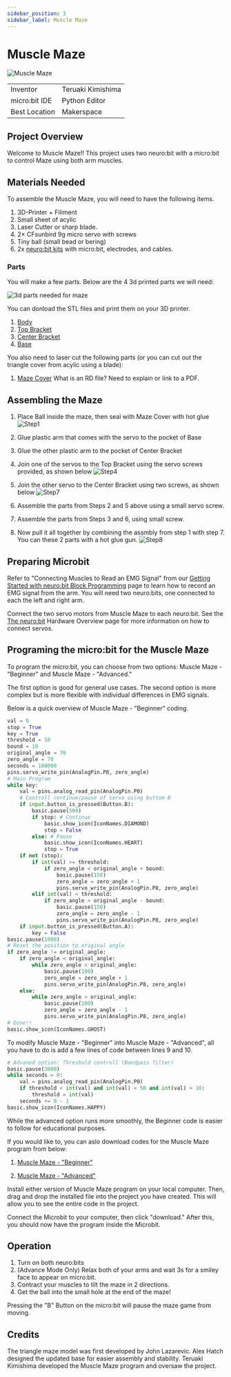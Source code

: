 ```yaml
---
sidebar_position: 3
sidebar_label: Muscle Maze
---
```


# Muscle Maze #
![Muscle Maze](./maze_title.png)

|     |       |
|--------------|--------------
| Inventor     | Teruaki Kimishima             
| micro:bit IDE     | Python Editor
| Best Location     | Makerspace   

## Project Overview ##
Welcome to Muscle Maze!! This project uses two neuro:bit with a micro:bit to control Maze using both arm muscles. 

## Materials Needed  ##

To assemble the Muscle Maze, you will need to have the following items.

1. 3D-Printer + Filiment
2. Small sheet of acylic
3. Laser Cutter or sharp blade. 
4. 2× CFsunbird 9g micro servo with screws
5. Tiny ball (small bead or bering) 
6. 2x [neuro:bit kits](../../) with micro:bit, electrodes, and cables.

### Parts ###

You will make a few parts.  Below are the 4 3d printed parts we will need:

![3d parts needed for maze](./maze_3dParts.png)

You can donload the STL files and print them on your 3D printer.

1. [Body](./MazeBody.stl)
2. [Top Bracket](./TopBracket.stl)
3. [Center Bracket](./CenterBracket.stl)
4. [Base](./Base.stl)

You also need to laser cut the following parts (or you can cut out the triangle cover from acylic using a blade):

1. [Maze Cover](AcrylicCut.rd) What is an RD file?  Need to explain or link to a PDF.


## Assembling the Maze ##
1. Place Ball inside the maze, then seal with  Maze Cover with hot glue ![Step1](./maze_step1.png)

2. Glue plastic arm that comes with the servo to the pocket of Base

3. Glue the other plastic arm to the pocket of Center Bracket

4. Join one of the servos to the Top Bracket using the servo screws provided, as shown below ![Step4](./maze_step4.png)

5. Join the other servo to the Center Bracket using two screws, as shown below ![Step7](./maze_step5.png)

6. Assemble the parts from Steps 2 and 5 above using a small servo screw.

7. Assemble the parts from Steps 3 and 6, using small screw.

8. Now pull it all together by combining the assmbly from step 1 with step 7.  You can these 2 parts with a hot glue gun. ![Step8](./maze_step8.png)


## Preparing Microbit ##
Refer to "Connecting Muscles to Read an EMG Signal" from our [Getting Started with neuro:bit Block Programming](../../Block) page to learn how to record an EMG signal from the arm. You will need two neuro:bits, one connected to each the left and right arm.

Connect the two servo motors from Muscle Maze to each neuro:bit. See the [The neuro:bit](../../) Hardware Overview page for more information on how to connect servos.

## Programing the micro:bit for the Muscle Maze ##

To program the micro:bit, you can choose from two options: Muscle Maze - "Beginner" and Muscle Maze - "Advanced."

The first option is good for general use cases. The second option is more complex but is more flexible with individual differences in EMG signals.

Below is a quick overview of Muscle Maze - "Beginner" coding.

```py title="Muscle Maze - "Beginner""
val = 0
stop = True
key = True
threshold = 50
bound = 10
original_angle = 70
zero_angle = 70
seconds = 100000
pins.servo_write_pin(AnalogPin.P8, zero_angle)
# Main Program
while key:
    val = pins.analog_read_pin(AnalogPin.P0)
    # Controll continue/pause of servo using buttom B
    if input.button_is_pressed(Button.B):
        basic.pause(500)
        if stop: # Continue
            basic.show_icon(IconNames.DIAMOND)
            stop = False
        else: # Pause
            basic.show_icon(IconNames.HEART)
            stop = True
    if not (stop):
        if int(val) >= threshold:
            if zero_angle < original_angle + bound:
                basic.pause(150)
                zero_angle = zero_angle + 1
                pins.servo_write_pin(AnalogPin.P8, zero_angle)
        elif int(val) < threshold:
            if zero_angle > original_angle - bound:
                basic.pause(150)
                zero_angle = zero_angle - 1
                pins.servo_write_pin(AnalogPin.P8, zero_angle)
    if input.button_is_pressed(Button.A):
        key = False
basic.pause(1000)
# Reset the position to original angle
if zero_angle != original_angle:
    if zero_angle < original_angle:
        while zero_angle < original_angle:
            basic.pause(100)
            zero_angle = zero_angle + 1
            pins.servo_write_pin(AnalogPin.P8, zero_angle)
    else:
        while zero_angle > original_angle:
            basic.pause(100)
            zero_angle = zero_angle - 1
            pins.servo_write_pin(AnalogPin.P8, zero_angle)
# Done!!
basic.show_icon(IconNames.GHOST)
```
To modify Muscle Maze - "Beginner" into Muscle Maze - "Advanced", all you have to do is add a few lines of code between lines 9 and 10.

```py title="Muscle Maze - "Advanced"
# Advaned option: Threshold controll (Bandpass filter)
basic.pause(3000)
while seconds > 0:
    val = pins.analog_read_pin(AnalogPin.P0)
    if threshold < int(val) and int(val) < 50 and int(val) > 10:
        threshold = int(val)
    seconds += 0 - 1
basic.show_icon(IconNames.HAPPY)
```

While the advanced option runs more smoothly, the Beginner code is easier to follow for educational purposes.

If you would like to, you can aslo download codes for the Muscle Maze program from below:

1. [Muscle Maze - "Beginner"](./microbit-Muscle-Maze-general.hex)

2. [Muscle Maze - "Advanced"](./microbit-Muscle-Maze-individual.hex)
   
Install either version of Muscle Maze program on your local computer. Then, drag and drop the installed file into the project you have created. This will allow you to see the entire code in the project.

Connect the Microbit to your computer, then click "download." After this, you should now have the program inside the Microbit.

## Operation ##

1. Turn on both neuro:bits
2. (Advance Mode Only) Relax both of your arms and wait 3s for a smiley face to appear on micro:bit.   
3. Contract your muscles to tilt the maze in 2 directions.
4. Get the ball into the small hole at the end of the maze!

Pressing the "B" Button on the micro:bit will pause the maze game from moving.
  
## Credits ##

The triangle maze model was first developed by John Lazarevic. Alex Hatch designed the updated base for easier assembly and stability.  Teruaki Kimishima developed the Muscle Maze program and oversaw the project.
